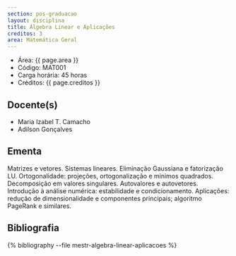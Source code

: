 ```yaml
---
section: pos-graduacao
layout: disciplina
title: Álgebra Linear e Aplicações
creditos: 3
area: Matemática Geral
---
```


- Área: {{ page.area }}
- Código: MAT001
- Carga horária: 45 horas 
- Créditos: {{ page.creditos }}

## Docente(s) 

- Maria Izabel T. Camacho
- Adilson Gonçalves

## Ementa

Matrizes e vetores. Sistemas lineares. Eliminação Gaussiana e
fatorização LU. Ortogonalidade: projeções, ortogonalização e mínimos
quadrados. Decomposição em valores singulares. Autovalores e
autovetores. Introdução à análise numérica: estabilidade e
condicionamento. Aplicações: redução de dimensionalidade e componentes
principais; algoritmo PageRank e similares.

## Bibliografia

{% bibliography --file mestr-algebra-linear-aplicacoes %}

